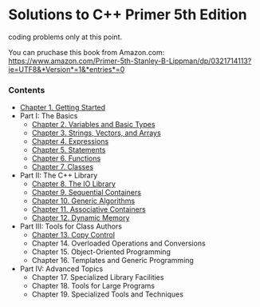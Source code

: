 # Solutions to C++ Primer 5th Edition

coding problems only at this point.

You can pruchase this book from Amazon.com: <https://www.amazon.com/Primer-5th-Stanley-B-Lippman/dp/0321714113?ie=UTF8&*Version*=1&*entries*=0>

### Contents

- [Chapter 1. Getting Started](ch01)
- Part I: The Basics
  - [Chapter 2. Variables and Basic Types](ch02)
  - [Chapter 3. Strings, Vectors, and Arrays](ch03)
  - [Chapter 4. Expressions](ch04)
  - [Chapter 5. Statements](ch05)
  - [Chapter 6. Functions](ch06)
  - [Chapter 7. Classes](ch07)
- Part II: The C++ Library
  - [Chapter 8. The IO Library](ch08)
  - [Chapter 9. Sequential Containers](ch09)
  - [Chapter 10. Generic Algorithms](ch10)
  - [Chapter 11. Associative Containers](ch11)
  - [Chapter 12. Dynamic Memory](ch12)
- Part III: Tools for Class Authors
  - [Chapter 13. Copy Control](ch13)
  - Chapter 14. Overloaded Operations and Conversions
  - Chapter 15. Object-Oriented Programming
  - Chapter 16. Templates and Generic Programming
- Part IV:  Advanced Topics
  - Chapter 17. Specialized Library Facilities
  - Chapter 18. Tools for Large Programs
  - Chapter 19. Specialized Tools and Techniques